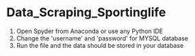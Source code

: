# Data_Scraping_Sportinglife

1. Open Spyder from Anaconda or use any Python IDE
2. Change the 'username' and 'password' for MYSQL database
3. Run the file and the data should be stored in your database
